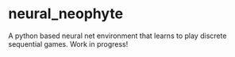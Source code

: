# neural_neophyte
A python based neural net environment that learns to play discrete sequential games.
Work in progress!
